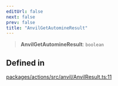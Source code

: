 ```yaml
---
editUrl: false
next: false
prev: false
title: "AnvilGetAutomineResult"
---
```


> **AnvilGetAutomineResult**: `boolean`

## Defined in

[packages/actions/src/anvil/AnvilResult.ts:11](https://github.com/qbzzt/tevm-monorepo/blob/main/packages/actions/src/anvil/AnvilResult.ts#L11)
